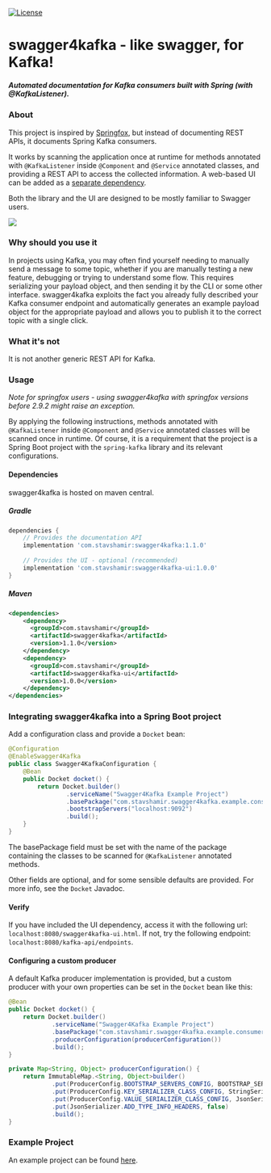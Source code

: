 [![License](https://img.shields.io/badge/License-Apache%202.0-blue.svg)](https://opensource.org/licenses/Apache-2.0)


# swagger4kafka - like swagger, for Kafka!
##### Automated documentation for Kafka consumers built with Spring (with @KafkaListener). 

### About
This project is inspired by [Springfox](https://github.com/springfox/springfox), but instead of documenting REST APIs,
it documents Spring Kafka consumers.

It works by scanning the application once at runtime for methods annotated with ```@KafkaListener``` inside 
```@Component``` and ```@Service``` annotated classes, and providing a REST API to access the collected information.
A web-based UI can be added as a [separate dependency](https://github.com/stavshamir/swagger4kafka-ui).    

Both the library and the UI are designed to be mostly familiar to Swagger users.

![](s4k-example.jpg)

### Why should you use it
In projects using Kafka, you may often find yourself needing to manually send a message to some topic, whether if you
are manually testing a new feature, debugging or trying to understand some flow. This requires serializing your payload
object, and then sending it by the CLI or some other interface. swagger4kafka exploits the fact you already fully
described your Kafka consumer endpoint and automatically generates an example payload object for the appropriate payload
and allows you to publish it to the correct topic with a single click.

### What it's not
It is not another generic REST API for Kafka. 

### Usage
_Note for  springfox users - using swagger4kafka with springfox versions before 2.9.2 might raise an exception._

By applying the following instructions, methods annotated with ```@KafkaListener``` inside ```@Component``` and 
```@Service``` annotated classes will be scanned once in runtime. Of course, it is a requirement that the project is a
Spring Boot project with the ```spring-kafka``` library and its relevant configurations. 

#### Dependencies
swagger4kafka is hosted on maven central.
##### Gradle
```groovy
dependencies {
    // Provides the documentation API    
    implementation 'com.stavshamir:swagger4kafka:1.1.0'
    
    // Provides the UI - optional (recommended)
    implementation 'com.stavshamir:swagger4kafka-ui:1.0.0'
}
```
##### Maven
```xml
<dependencies>
    <dependency>
      <groupId>com.stavshamir</groupId>
      <artifactId>swagger4kafka</artifactId>
      <version>1.1.0</version>
    </dependency>
    <dependency>
      <groupId>com.stavshamir</groupId>
      <artifactId>swagger4kafka-ui</artifactId>
      <version>1.0.0</version>
    </dependency>
</dependencies>
```

### Integrating swagger4kafka into a Spring Boot project
Add a configuration class and provide a ```Docket``` bean:
```java
@Configuration
@EnableSwagger4Kafka
public class Swagger4KafkaConfiguration {
    @Bean
    public Docket docket() {
        return Docket.builder()
                .serviceName("Swagger4Kafka Example Project")
                .basePackage("com.stavshamir.swagger4kafka.example.consumers")
                .bootstrapServers("localhost:9092")
                .build();
    }
}
```
The basePackage field must be set with the name of the package containing the classes to be scanned for ```@KafkaListener```
annotated methods.

Other fields are optional, and for some sensible defaults are provided. For more info, see the ```Docket``` Javadoc. 

#### Verify
If you have included the UI dependency, access it with the following url: ```localhost:8080/swagger4kafka-ui.html```.
If not, try the following endpoint: ```localhost:8080/kafka-api/endpoints```.

#### Configuring a custom producer
A default Kafka producer implementation is provided, but a custom producer with your own properties can be set in the
```Docket``` bean like this:
```java
@Bean
public Docket docket() {
    return Docket.builder()
            .serviceName("Swagger4Kafka Example Project")
            .basePackage("com.stavshamir.swagger4kafka.example.consumers")
            .producerConfiguration(producerConfiguration())
            .build();
}

private Map<String, Object> producerConfiguration() {
    return ImmutableMap.<String, Object>builder()
            .put(ProducerConfig.BOOTSTRAP_SERVERS_CONFIG, BOOTSTRAP_SERVERS)
            .put(ProducerConfig.KEY_SERIALIZER_CLASS_CONFIG, StringSerializer.class)
            .put(ProducerConfig.VALUE_SERIALIZER_CLASS_CONFIG, JsonSerializer.class)
            .put(JsonSerializer.ADD_TYPE_INFO_HEADERS, false)
            .build();
}
``` 

### Example Project
 An example project can be found [here](https://github.com/stavshamir/swagger4kafka-example).

